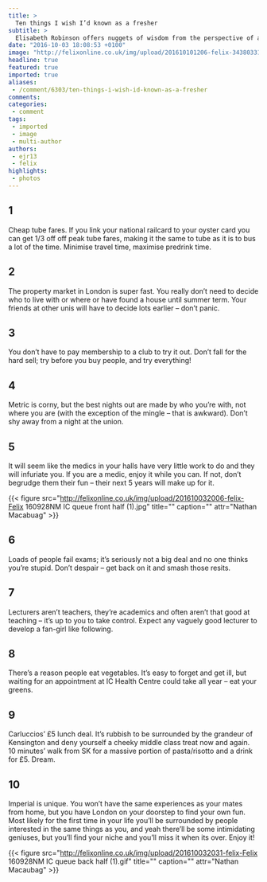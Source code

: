 ```yaml
---
title: >
  Ten things I wish I’d known as a fresher
subtitle: >
  Elisabeth Robinson offers nuggets of wisdom from the perspective of a hardened 4th year.
date: "2016-10-03 18:08:53 +0100"
image: "http://felixonline.co.uk/img/upload/201610101206-felix-3438033141_b2dda9b651_o.jpg"
headline: true
featured: true
imported: true
aliases:
 - /comment/6303/ten-things-i-wish-id-known-as-a-fresher
comments:
categories:
 - comment
tags:
 - imported
 - image
 - multi-author
authors:
 - ejr13
 - felix
highlights:
 - photos
---
```


## 1
Cheap tube fares. If you link your national railcard to your oyster card you can get 1/3 off off peak tube fares, making it the same to tube as it is to bus a lot of the time. Minimise travel time, maximise predrink time.
## 2
The property market in London is super fast. You really don’t need to decide who to live with or where or have found a house until summer term. Your friends at other unis will have to decide lots earlier – don’t panic.
## 3
You don’t have to pay membership to a club to try it out. Don’t fall for the hard sell; try before you buy people, and try everything!
## 4
Metric is corny, but the best nights out are made by who you’re with, not where you are (with the exception of the mingle – that is awkward). Don’t shy away from a night at the union.
## 5
It will seem like the medics in your halls have very little work to do and they will infuriate you. If you are a medic, enjoy it while you can. If not, don’t begrudge them their fun – their next 5 years will make up for it.

{{< figure src="http://felixonline.co.uk/img/upload/201610032006-felix-Felix 160928NM IC queue front half (1).jpg" title="" caption="" attr="Nathan Macabuag" >}}

## 6
Loads of people fail exams; it’s seriously not a big deal and no one thinks you’re stupid. Don’t despair – get back on it and smash those resits.
## 7
Lecturers aren’t teachers, they’re academics and often aren’t that good at teaching – it’s up to you to take control. Expect any vaguely good lecturer to develop a fan-girl like following.
## 8
There’s a reason people eat vegetables. It’s easy to forget and get ill, but waiting for an appointment at IC Health Centre could take all year – eat your greens.
## 9
Carluccios’ £5 lunch deal. It’s rubbish to be surrounded by the grandeur of Kensington and deny yourself a cheeky middle class treat now and again. 10 minutes’ walk from SK for a massive portion of pasta/risotto and a drink for £5. Dream.
## 10
Imperial is unique. You won’t have the same experiences as your mates from home, but you have London on your doorstep to find your own fun. Most likely for the first time in your life you’ll be surrounded by people interested in the same things as you, and yeah there’ll be some intimidating geniuses, but you’ll find your niche and you’ll miss it when its over. Enjoy it!

{{< figure src="http://felixonline.co.uk/img/upload/201610032031-felix-Felix 160928NM IC queue back half (1).gif" title="" caption="" attr="Nathan Macaubag" >}}
